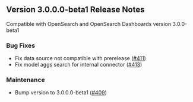 ## Version 3.0.0.0-beta1 Release Notes

Compatible with OpenSearch and OpenSearch Dashboards version 3.0.0-beta1

### Bug Fixes
* Fix data source not compatible with prerelease ([#411](https://github.com/opensearch-project/ml-commons-dashboards/pull/411))
* Fix model aggs search for internal connector ([#413](https://github.com/opensearch-project/ml-commons-dashboards/pull/413))

### Maintenance
* Bump version to 3.0.0.0-beta1 ([#409](https://github.com/opensearch-project/ml-commons-dashboards/pull/409))